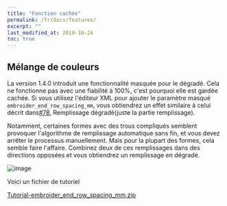 ```yaml
---
title: "Fonction cachée"
permalink: /fr/docs/features/
excerpt: ""
last_modified_at: 2019-10-24
toc: true
---
```

## Mélange de couleurs

La version 1.4.0 introduit une fonctionnalité masquée pour le dégradé. Cela ne fonctionne pas avec une fiabilité à 100%, c'est pourquoi elle est gardée cachée.
Si vous utilisez l'éditeur XML pour ajouter le paramètre masqué `embroider_end_row_spacing_mm`, vous obtiendrez un effet similaire à celui décrit dans[#78](https://github.com/inkstitch/inkstitch/issues/78), Remplissage dégradé(juste la partie remplissage).

Notamment, certaines formes avec des trous compliqués semblent provoquer l'algorithme de remplissage automatique sans fin, et vous devez arrêter le processus manuellement. Mais pour la plupart des formes, cela semble faire l'affaire. Combinez deux de ces remplissages dans des directions opposées et vous obtiendrez un remplissage en dégradé.

![image](https://user-images.githubusercontent.com/11083514/38469632-dc97b73c-3b4f-11e8-9044-c03d1f5d17ab.png)


Voici un fichier de tutoriel

[Tutorial-embroider_end_row_spacing_mm.zip](https://github.com/inkstitch/inkstitch/files/1887652/Tutorial-embroider_end_row_spacing_mm.zip)
